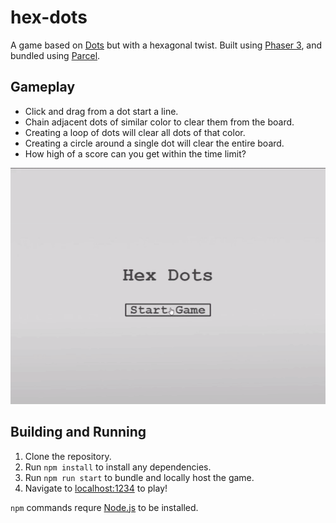 # hex-dots

A game based on [Dots](https://www.youtube.com/watch?v=2X1s4aMSUrE) but with a hexagonal twist. Built using [Phaser 3](https://phaser.io/phaser3), and bundled using [Parcel](https://parceljs.org/).

## Gameplay

* Click and drag from a dot start a line.
* Chain adjacent dots of similar color to clear them from the board.
* Creating a loop of dots will clear all dots of that color.
* Creating a circle around a single dot will clear the entire board.
* How high of a score can you get within the time limit?

![](gameplay.gif)

## Building and Running

1. Clone the repository.
2. Run `npm install` to install any dependencies.
3. Run `npm run start` to bundle and locally host the game.
4. Navigate to [localhost:1234](localhost:1234) to play!

`npm` commands requre [Node.js](https://nodejs.org) to be installed.

